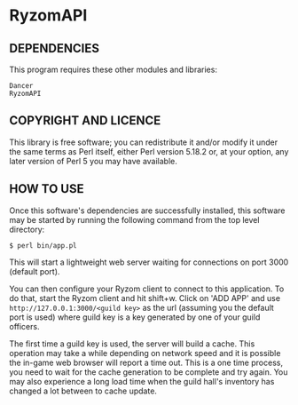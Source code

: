 RyzomAPI
========

## DEPENDENCIES

This program requires these other modules and libraries:

	Dancer
	RyzomAPI


## COPYRIGHT AND LICENCE

This library is free software; you can redistribute it and/or modify
it under the same terms as Perl itself, either Perl version 5.18.2 or,
at your option, any later version of Perl 5 you may have available.


## HOW TO USE

Once this software's dependencies are successfully installed, this software may
be started by running the following command from the top level directory:

	$ perl bin/app.pl

This will start a lightweight web server waiting for connections on port 3000
(default port).

You can then configure your Ryzom client to connect to this application. To do
that, start the Ryzom client and hit shift+w. Click on 'ADD APP' and use
`http://127.0.0.1:3000/<guild key>` as the url (assuming you the default port is
used) where guild key is a key generated by one of your guild officers.

The first time a guild key is used, the server will build a cache. This
operation may take a while depending on network speed and it is possible the
in-game web browser will report a time out. This is a one time process, you need
to wait for the cache generation to be complete and try again. You may also
experience a long load time when the guild hall's inventory has changed a lot
between to cache update.
